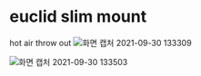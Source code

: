 euclid slim mount
==============
hot air throw out
![화면 캡처 2021-09-30 133309](https://user-images.githubusercontent.com/16078263/135388000-ac68834b-8e39-4824-a95b-a5a0b6e36117.png)


![화면 캡처 2021-09-30 133503](https://user-images.githubusercontent.com/16078263/135387997-5bbd1c74-dac8-4c50-84e5-621bd5082dd1.png)
